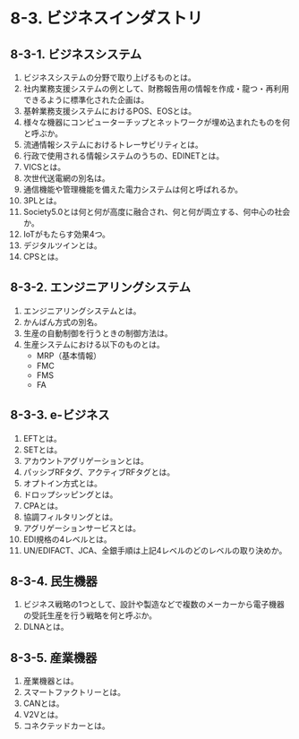 # 8-3. ビジネスインダストリ

## 8-3-1. ビジネスシステム

1. ビジネスシステムの分野で取り上げるものとは。
2. 社内業務支援システムの例として、財務報告用の情報を作成・龍つ・再利用できるように標準化された企画は。
3. 基幹業務支援システムにおけるPOS、EOSとは。
4. 様々な機器にコンピューターチップとネットワークが埋め込まれたものを何と呼ぶか。
5. 流通情報システムにおけるトレーサビリティとは。
6. 行政で使用される情報システムのうちの、EDINETとは。
7. VICSとは。
8. 次世代送電網の別名は。
9. 通信機能や管理機能を備えた電力システムは何と呼ばれるか。
10. 3PLとは。
11. Society5.0とは何と何が高度に融合され、何と何が両立する、何中心の社会か。
12. IoTがもたらす効果4つ。
13. デジタルツインとは。
14. CPSとは。

## 8-3-2. エンジニアリングシステム

1. エンジニアリングシステムとは。
2. かんばん方式の別名。
3. 生産の自動制御を行うときの制御方法は。
4. 生産システムにおける以下のものとは。
   * MRP（基本情報）
   * FMC
   * FMS
   * FA

## 8-3-3. e-ビジネス

1. EFTとは。
2. SETとは。
3. アカウントアグリゲーションとは。
4. パッシブRFタグ、アクティブRFタグとは。
5. オプトイン方式とは。
6. ドロップシッピングとは。
7. CPAとは。
8. 協調フィルタリングとは。
8. アグリゲーションサービスとは。
9. EDI規格の4レベルとは。
10. UN/EDIFACT、JCA、全銀手順は上記4レベルのどのレベルの取り決めか。

## 8-3-4. 民生機器

1. ビジネス戦略の1つとして、設計や製造などで複数のメーカーから電子機器の受託生産を行う戦略を何と呼ぶか。
2. DLNAとは。

## 8-3-5. 産業機器

1. 産業機器とは。
2. スマートファクトリーとは。
3. CANとは。
4. V2Vとは。
5. コネクテッドカーとは。
